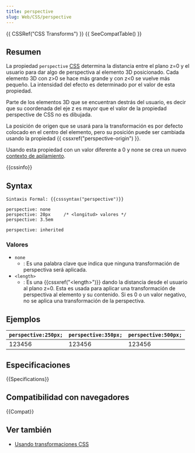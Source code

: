 ```yaml
---
title: perspective
slug: Web/CSS/perspective
---
```


{{ CSSRef("CSS Transforms") }} {{ SeeCompatTable() }}

## Resumen

La propiedad `perspective` [CSS](/es/docs/Web/CSS) determina la distancia entre el plano z=0 y el usuario para dar algo de perspectiva al elemento 3D posicionado. Cada elemento 3D con z>0 se hace más grande y con z<0 se vuelve más pequeño. La intensidad del efecto es determinado por el valor de esta propiedad.

Parte de los elementos 3D que se encuentran destrás del usuario, es decir que su coordenada del eje z es mayor que el valor de la propiedad perspective de CSS no es dibujada.

La posición de origen que se usará para la transformación es por defecto colocado en el centro del elemento, pero su posición puede ser cambiada usando la propiedad {{ cssxref("perspective-origin") }}.

Usando esta propiedad con un valor diferente a 0 y none se crea un nuevo [contexto de apilamiento](/es/docs/Web/CSS/CSS_positioned_layout/Stacking_context).

{{cssinfo}}

## Syntax

```
Sintaxis Formal: {{csssyntax("perspective")}}
```

```
perspective: none
perspective: 20px     /* <longitud> valores */
perspective: 3.5em

perspective: inherited
```

### Valores

- `none`
  - : Es una palabra clave que indica que ninguna transformación de perspectiva será aplicada.
- `<length>`
  - : Es una {{cssxref("&lt;length&gt;")}} dando la distancia desde el usuario al plano z=0. Esta es usada para aplicar una transformación de perspectiva al elemento y su contenido. Si es 0 o un valor negativo, no se aplica una transformación de la perspectiva.

## Ejemplos

| `perspective:250px;` | `perspective:350px;` | `perspective:500px;` |
| -------------------- | -------------------- | -------------------- |
| 123456               | 123456               | 123456               |

## Especificaciones

{{Specifications}}

## Compatibilidad con navegadores

{{Compat}}

## Ver también

- [Usando transformaciones CSS](/es/docs/Web/CSS/CSS_transforms/Using_CSS_transforms)

